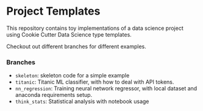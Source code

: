 # Project Templates

This repository contains toy implementations of a data science project
using Cookie Cutter Data Science type templates.

Checkout out different branches for different examples.

### Branches

* `skeleton`: skeleton code for a simple example
* `titanic`: Titanic ML classifier, with how to deal with API tokens.
* `nn_regression`: Training neural network regressor, with local dataset and anaconda requirements setup.
* `think_stats`: Statistical analysis with notebook usage
